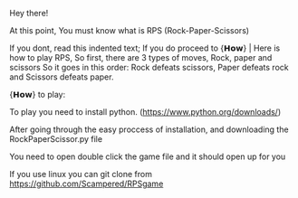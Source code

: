 Hey there!

At this point, You must know what is RPS (Rock-Paper-Scissors)

If you dont, read this indented text; If you do proceed to {𝗛𝗼𝘄}
	|
	Here is how to play RPS,
	So first, there are 3 types of moves,
	Rock, paper and scissors
	So it goes in this order:
	Rock defeats scissors,
	Paper defeats rock
	and Scissors defeats paper.
	

{𝗛𝗼𝘄} to play:

To play you need to install python. (https://www.python.org/downloads/)

After going through the easy proccess of installation,
and downloading the RockPaperScissor.py file 

You need to open double click the game file and it should open up for you

If you use linux you can git clone from 
https://github.com/Scampered/RPSgame
